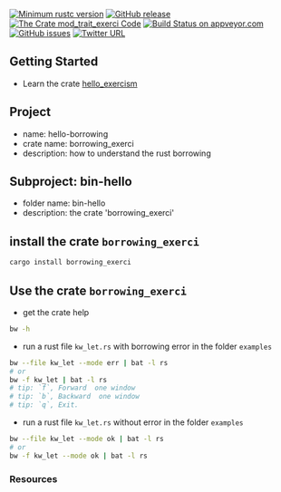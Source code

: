 [![Minimum rustc version](https://img.shields.io/badge/rustc-1.38+-brightgreen)](https://github.com/rust-lang/rust)
[![GitHub release](https://img.shields.io/github/v/release/cnruby/learn-rust-by-crates)](https://github.com/cnruby/learn-rust-by-crates/releases)
[![The Crate `mod_trait_exerci` Code](https://img.shields.io/badge/crate-code-yellowgreen)](https://github.com/cnruby/learn-rust-by-crates/tree/master/hello-borrowing)
[![Build Status on appveyor.com](https://img.shields.io/appveyor/ci/cnruby/learn-rust-by-crates?label=build%20on%20appveyor.com)](https://github.com/cnruby/learn-rust-by-crates/tree/master/hello-borrowing)
[![GitHub issues](https://img.shields.io/github/issues/cnruby/learn-rust-by-crates)](https://github.com/cnruby/learn-rust-by-crates/issues)
[![Twitter URL](https://img.shields.io/twitter/url?style=social&url=https%3A%2F%2Fmobile.twitter.com%2Fcnruby)](https://mobile.twitter.com/cnruby)

## Getting Started
- Learn the crate [hello_exercism](https://crates.io/crates/hello_exercism)

## Project
- name: hello-borrowing
- crate name: borrowing_exerci
- description: how to understand the rust borrowing

## Subproject: bin-hello
- folder name: bin-hello
- description: the crate 'borrowing_exerci'

## install the crate `borrowing_exerci`
```bash
cargo install borrowing_exerci
```

## Use the crate `borrowing_exerci`
- get the crate help
```bash
bw -h
```
- run a rust file `kw_let.rs` with borrowing error in the folder `examples`
```bash
bw --file kw_let --mode err | bat -l rs
# or
bw -f kw_let | bat -l rs
# tip: `f`, Forward  one window
# tip: `b`, Backward  one window
# tip: `q`, Exit.
```
- run a rust file `kw_let.rs` without error in the folder `examples`
```bash
bw --file kw_let --mode ok | bat -l rs
# or
bw -f kw_let --mode ok | bat -l rs
```

### Resources
